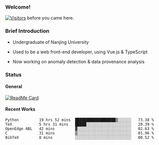 ### Welcome!

[![Visitors](https://visitor-badge.laobi.icu/badge?page_id=HermitSun.HermitSun)]() before you came here.

### Brief Introduction

- Undergraduate of Nanjing University

- Used to be a web front-end developer, using Vue.js & TypeScript

- Now working on anomaly detection & data provenance analysis

### Status

#### General

[![ReadMe Card](https://github-readme-stats.hermitsun.vercel.app/api?username=HermitSun&count_private=true&show_icons=true)]()

#### Recent Works

<!--START_SECTION:waka-->
```text
Python         19 hrs 52 mins  ██████████████████▒░░░░░░   73.38 % 
TeX            5 hrs 31 mins   █████░░░░░░░░░░░░░░░░░░░░   20.39 % 
OpenEdge ABL   42 mins         ▓░░░░░░░░░░░░░░░░░░░░░░░░   02.63 % 
C              31 mins         ▒░░░░░░░░░░░░░░░░░░░░░░░░   01.96 % 
BibTeX         8 mins          ░░░░░░░░░░░░░░░░░░░░░░░░░   00.52 % 
```
<!--END_SECTION:waka-->

